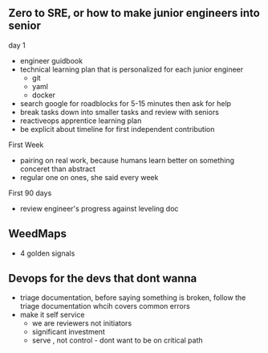 Zero to SRE, or how to make junior engineers into senior
---
day 1
  * engineer guidbook
  * technical learning plan that is personalized for each junior engineer
    * git
    * yaml
    * docker
  * search google for roadblocks for 5-15 minutes then ask for help
  * break tasks down into smaller tasks and review with seniors
  * reactiveops apprentice learning plan
  * be explicit about timeline for first independent contribution

First Week
  * pairing on real work, because humans learn better on something conceret than abstract
  * regular one on ones, she said every week

First 90 days
  * review engineer's progress against leveling doc

WeedMaps
---
  * 4 golden signals

Devops for the devs that dont wanna
---
  * triage documentation, before saying something is broken, follow the triage documentation whcih covers common errors
  * make it self service
    * we are reviewers not initiators
    * significant investment
    * serve , not control - dont want to be on critical path
